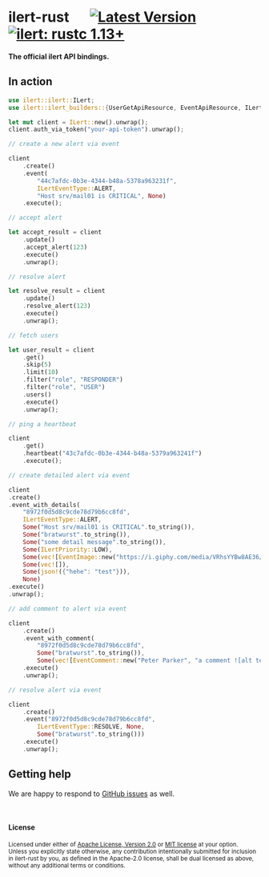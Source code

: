 # ilert-rust &emsp;  [![Latest Version]][crates.io] [![ilert: rustc 1.13+]][Rust 1.13]

[Latest Version]: https://img.shields.io/crates/v/ilert.svg
[crates.io]: https://crates.io/crates/ilert
[ilert: rustc 1.13+]: https://img.shields.io/badge/ilert-rustc_1.13+-lightgray.svg
[Rust 1.13]: https://blog.rust-lang.org/2016/11/10/Rust-1.13.html
[Rust 1.31]: https://blog.rust-lang.org/2018/12/06/Rust-1.31-and-rust-2018.html

**The official ilert API bindings.**

## In action

```rust
use ilert::ilert::ILert;
use ilert::ilert_builders::{UserGetApiResource, EventApiResource, ILertEventType};

let mut client = ILert::new().unwrap();
client.auth_via_token("your-api-token").unwrap();

// create a new alert via event

client
    .create()
    .event(
        "44c7afdc-0b3e-4344-b48a-5378a963231f",
        ILertEventType::ALERT,
        "Host srv/mail01 is CRITICAL", None)
    .execute();

// accept alert

let accept_result = client
    .update()
    .accept_alert(123)
    .execute()
    .unwrap();

// resolve alert

let resolve_result = client
    .update()
    .resolve_alert(123)
    .execute()
    .unwrap();

// fetch users

let user_result = client
    .get()
    .skip(5)
    .limit(10)
    .filter("role", "RESPONDER")
    .filter("role", "USER")
    .users()
    .execute()
    .unwrap();

// ping a heartbeat

client
    .get()
    .heartbeat("43c7afdc-0b3e-4344-b48a-5379a963241f")
    .execute();

// create detailed alert via event

client
.create()
.event_with_details(
    "8972f0d5d8c9cde78d79b6cc8fd",
    ILertEventType::ALERT,
    Some("Host srv/mail01 is CRITICAL".to_string()),
    Some("bratwurst".to_string()),
    Some("some detail message".to_string()),
    Some(ILertPriority::LOW),
    Some(vec![EventImage::new("https://i.giphy.com/media/VRhsYYBw8AE36/giphy.webp")]),
    Some(vec![]),
    Some(json!({"hehe": "test"})),
    None)
.execute()
.unwrap();

// add comment to alert via event

client
    .create()
    .event_with_comment(
        "8972f0d5d8c9cde78d79b6cc8fd",
        Some("bratwurst".to_string()),
        Some(vec![EventComment::new("Peter Parker", "a comment ![alt text picture](https://i.giphy.com/media/VRhsYYBw8AE36/giphy.webp)")]))
    .execute()
    .unwrap();

// resolve alert via event

client
    .create()
    .event("8972f0d5d8c9cde78d79b6cc8fd",
        ILertEventType::RESOLVE, None,
        Some("bratwurst".to_string()))
    .execute()
    .unwrap();
```

## Getting help

We are happy to respond to [GitHub issues][issues] as well.

[issues]: https://github.com/iLert/ilert-rust/issues/new

<br>

#### License

<sup>
Licensed under either of <a href="LICENSE-APACHE">Apache License, Version
2.0</a> or <a href="LICENSE-MIT">MIT license</a> at your option.
</sup>

<br>

<sub>
Unless you explicitly state otherwise, any contribution intentionally submitted for inclusion in ilert-rust by you, as defined in the Apache-2.0 license, shall be dual licensed as above, without any additional terms or conditions.
</sub>

